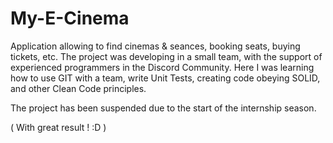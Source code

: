 # My-E-Cinema

Application allowing to find cinemas & seances, booking seats, buying
tickets, etc. The project was developing in a small team, with the support of experienced programmers in the Discord Community. 
Here I was learning how to use GIT with a team, write Unit Tests, creating code obeying SOLID, and other Clean Code principles. 

The project has been suspended due to the start of the internship season.

( With great result ! :D )
